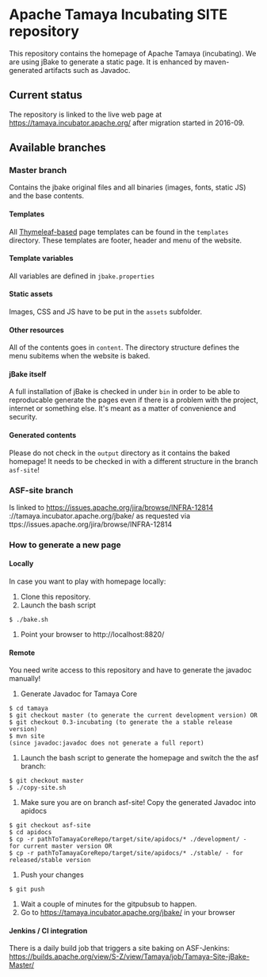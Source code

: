 # Apache Tamaya Incubating SITE repository

This repository contains the homepage of Apache Tamaya (incubating).
We are using jBake to generate a static page. It is enhanced by maven-generated artifacts such as Javadoc.

## Current status

The repository is linked to the live web page at
https://tamaya.incubator.apache.org/
after migration started in 2016-09.

## Available branches
### Master branch

Contains the jbake original files and all binaries (images, fonts, static JS) and the base contents.

#### Templates

All [Thymeleaf-based](http://www.thymeleaf.org/) page templates can be found in the `templates` directory. These templates are footer, header and menu of the website.

#### Template variables

All variables are defined in `jbake.properties`

#### Static assets

Images, CSS and JS have to be put in the `assets` subfolder.

#### Other resources

All of the contents goes in `content`. The directory structure defines the menu subitems when the website is baked.

#### jBake itself

A full installation of jBake is checked in under `bin` in order to be able to reproducable generate the pages even if there is a problem with the project, internet or something else. It's meant as a matter of convenience and security.

#### Generated contents

Please do not check in the `output` directory as it contains the baked homepage! It needs to be checked in with a different structure in the branch `asf-site`!

### ASF-site branch

Is linked to
https://issues.apache.org/jira/browse/INFRA-12814
://tamaya.incubator.apache.org/jbake/
as requested via ttps://issues.apache.org/jira/browse/INFRA-12814

### How to generate a new page

#### Locally

In case you want to play with homepage locally:

1. Clone this repository.
1. Launch the bash script
```
$ ./bake.sh
```
1. Point your browser to http://localhost:8820/

#### Remote

You need write access to this repository and have to generate the javadoc manually!

1. Generate Javadoc for Tamaya Core
```
$ cd tamaya
$ git checkout master (to generate the current development version) OR
$ git checkout 0.3-incubating (to generate the a stable release version)
$ mvn site
(since javadoc:javadoc does not generate a full report)
```
1. Launch the bash script to generate the homepage and switch the the asf branch:
```
$ git checkout master
$ ./copy-site.sh
```
1. Make sure you are on branch asf-site! Copy the generated Javadoc into apidocs
```
$ git checkout asf-site
$ cd apidocs
$ cp -r pathToTamayaCoreRepo/target/site/apidocs/* ./development/ - for current master version OR
$ cp -r pathToTamayaCoreRepo/target/site/apidocs/* ./stable/ - for released/stable version
```
1. Push your changes
```
$ git push
```
1. Wait a couple of minutes for the gitpubsub to happen.
1. Go to https://tamaya.incubator.apache.org/jbake/ in your browser

#### Jenkins / CI integration

There is a daily build job that triggers a site baking on ASF-Jenkins:
https://builds.apache.org/view/S-Z/view/Tamaya/job/Tamaya-Site-jBake-Master/
